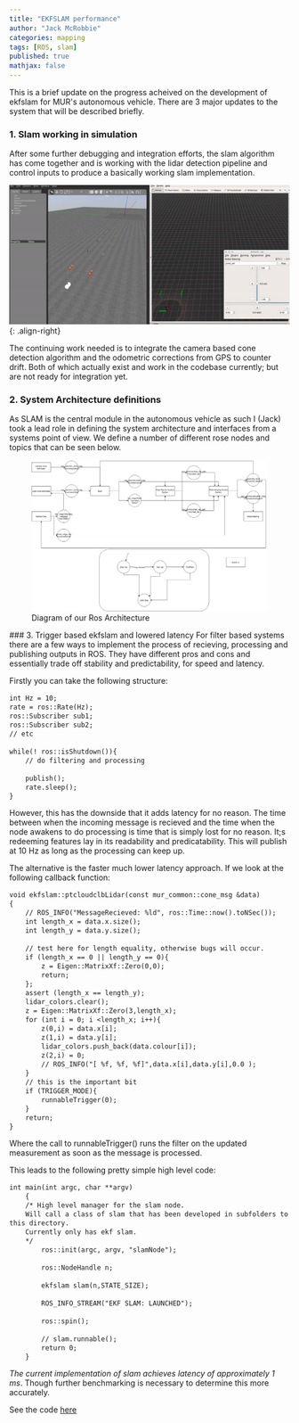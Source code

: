 ```yaml
---
title: "EKFSLAM performance"
author: "Jack McRobbie"
categories: mapping
tags: [ROS, slam]
published: true
mathjax: false
---
```

 This is a brief update on the progress  acheived on the development of ekfslam for MUR's autonomous vehicle. There are 3 major updates to the system that will be described briefly.
### 1. Slam working in simulation 

After some further debugging and integration efforts, the slam algorithm has come together and is working with the lidar detection pipeline and control inputs to produce a basically working slam implementation.   

![image-left](/assets/img/slam/ekfslam_demo_real.gif){: .align-right}

The continuing work needed is to integrate the camera based cone detection algorithm and the odometric corrections from GPS to counter drift. Both of which actually exist and work in the codebase currently; but are not ready for integration yet.

### 2. System Architecture definitions

As SLAM is the central module in the autonomous vehicle as such I (Jack) took a lead role in defining the system architecture and interfaces from a systems point of view. We define a number of different rose nodes and topics that can be seen below.
<figure>
  <img src="/assets/img/slam/MUR-20D-ROS.png" alt="structure"/>
  <figcaption>Diagram of our Ros Architecture</figcaption>
</figure>
### 3. Trigger based ekfslam and lowered latency
For filter based systems there are a few ways to implement the process of recieving, processing and publishing outputs in ROS. They have different pros and cons and essentially trade off stability and predictability, for speed and latency. 

Firstly you can take the following structure:

    int Hz = 10;
    rate = ros::Rate(Hz);
    ros::Subscriber sub1; 
    ros::Subscriber sub2;
    // etc 
    
    while(! ros::isShutdown()){
        // do filtering and processing
        
        publish();
        rate.sleep();
    }
However, this has the downside that it adds latency for no reason. The time between when the incoming message is recieved and the time when the node awakens to do processing is time that is simply lost for no reason. It;s redeeming features lay in its readability and predicatability. This will publish at 10 Hz as long as the processing can keep up. 

The alternative is the faster much lower latency approach. If we look at the following callback function: 

    void ekfslam::ptcloudclbLidar(const mur_common::cone_msg &data)
    {
        // ROS_INFO("MessageRecieved: %ld", ros::Time::now().toNSec());
        int length_x = data.x.size();
        int length_y = data.y.size();

        // test here for length equality, otherwise bugs will occur. 
        if (length_x == 0 || length_y == 0){
            z = Eigen::MatrixXf::Zero(0,0);
            return;
        };
        assert (length_x == length_y);
        lidar_colors.clear();
        z = Eigen::MatrixXf::Zero(3,length_x);
        for (int i = 0; i <length_x; i++){
            z(0,i) = data.x[i];
            z(1,i) = data.y[i];
            lidar_colors.push_back(data.colour[i]);
            z(2,i) = 0;
            // ROS_INFO("[ %f, %f, %f]",data.x[i],data.y[i],0.0 );
        }
        // this is the important bit
        if (TRIGGER_MODE){
            runnableTrigger(0);
        }
        return;
    }
Where the call to runnableTrigger() runs the filter on the updated measurement as soon as the message is processed. 

This leads to the following pretty simple high level code:

    int main(int argc, char **argv)
        {
        /* High level manager for the slam node. 
        Will call a class of slam that has been developed in subfolders to this directory. 
        Currently only has ekf slam.	
        */
            ros::init(argc, argv, "slamNode");

            ros::NodeHandle n;

            ekfslam slam(n,STATE_SIZE);

            ROS_INFO_STREAM("EKF SLAM: LAUNCHED");

            ros::spin();
            
            // slam.runnable();
            return 0;
        }

_The current implementation of slam achieves latency of approximately 1 ms_. Though further benchmarking is necessary to determine this more accurately.

See the code [here](https://github.com/MURDriverless/slam/tree/develop)
